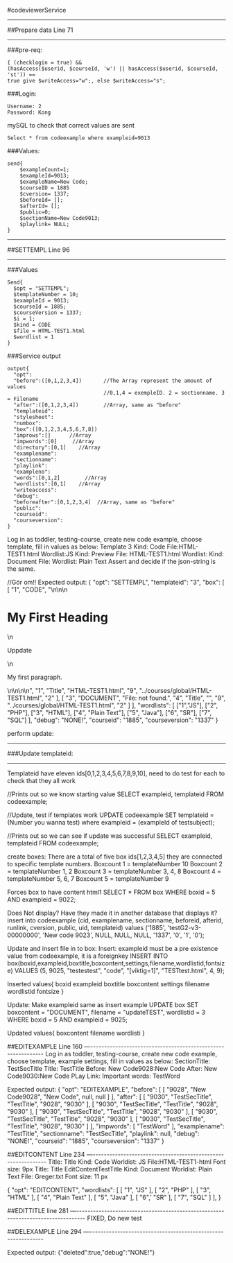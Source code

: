 #codeviewerService

**********
##Prepare data  Line 71
**********


###pre-req:
```
{ (checklogin = true) &&
(hasAccess($userid, $courseId, 'w') || hasAccess($userid, $courseId, 'st')) ==
true give $writeAccess="w";, else $writeAccess="s";
```


###Login:
```
Username: 2
Password: Kong
```


mySQL to check that correct values are sent

```
Select * from codeexample where exampleid=9013
```

###Values:
```
send{
	$exampleCount=1;
	$exampleId=9013; 
	$exampleName=New Code;
	$courseID = 1885
	$cversion= 1337;
	$beforeId= [];
	$afterId= [];
	$public=0;
	$sectionName=New Code9013;
	$playlink= NULL;
}

```


***
##SETTEMPL  Line 96
***

###Values
```
Send{
  $opt = "SETTEMPL";
  $templateNumber = 10;
  $exampleId = 9013;
  $courseId = 1885;
  $courseVersion = 1337;
  $i = 1;
  $kind = CODE
  $file = HTML-TEST1.html
  $wordlist = 1
}

```

###Service output
```
output{
  "opt":
  "before":([0,1,2,3,4])       //The Array represent the amount of values 
                               //0,1,4 = exempleID. 2 = sectionname. 3 = Filename
  "after":([0,1,2,3,4])        //Array, same as "before"
  "templateid":
  "stylesheet":
  "numbox":
  "box":([0,1,2,3,4,5,6,7,8])
  "improws":[]      //Array
  "impwords":[0]     //Array
  "directory":[0,1]    //Array
  "examplename":
  "sectionname":
  "playlink":
  "exampleno":
  "words":[0,1,2]        //Array
  "wordlists":[0,1]    //Array
  "writeaccess":
  "debug":
  "beforeafter":[0,1,2,3,4]  //Array, same as "before"
  "public":
  "courseid":
  "courseversion":
}
```



Log in as toddler, testing-course, create new code example, choose template, fill in values as below:
Template 3
Kind: Code 		File:HTML-TEST1.html	Wordlist:JS
Kind: Preview 		File: HTML-TEST1.html	Wordlist:
Kind: Document 	File:				Wordlist: Plain Text
Assert and decide if the json-string is the same. 

//Gör om!!
Expected output:
{
  "opt": "SETTEMPL",
  "templateid": "3",
  "box": [
    [
      "1",
      "CODE",
      "<!DOCTYPE html>\n<html>\n<body>\n<h1>My First Heading</h1>\n<p>Uppdate<p>\n<p>My first paragraph.</p>\n\n</body>\n</html>\n",
      "1",
      "Title",
      "HTML-TEST1.html",
      "9",
      "../courses/global/HTML-TEST1.html",
      "2"
    ],
    [
      "3",
      "DOCUMENT",
      "File:  not found.",
      "4",
      "Title",
      "",
      "9",
      "../courses/global/HTML-TEST1.html",
      "2"
    ]
  ],
  "wordlists": [
    ["1","JS"],
    ["2", "PHP"],
    ["3", "HTML"],
    ["4", "Plain Text"],
    ["5", "Java"],
    ["6", "SR"],
    ["7", "SQL"]
  ],
  "debug": "NONE!",
  "courseid": "1885",
  "courseversion": "1337"
}




perform update:
********************
###Update templateid:
********************
Templateid have eleven ids[0,1,2,3,4,5,6,7,8,9,10], need to do test for each to check that they all work

//Prints out so we know starting value
SELECT exampleid, templateid FROM codeexample;

//Update, test if templates work
UPDATE codeexample SET templateid = (Number you wanna test) where exampleid = (exampleId of testsubject);

//Prints out so we can see if update was successful
SELECT exampleid, templateid FROM codeexample;

create boxes:
There are a total of five box ids[1,2,3,4,5] they are connected to specific template numbers.
Boxcount 1 = templateNumber 10
Boxcount 2 = templateNumber 1, 2
Boxcount 3 = templateNumber 3, 4, 8
Boxcount 4 = templateNumber 5, 6, 7
Boxcount 5 = templateNumber 9

Forces box to have content html1
SELECT * FROM box WHERE boxid = 5 AND exampleid = 9022;

Does Not display? Have they made it in another database that displays it?
insert into codeexample (cid, examplename, sectionname, beforeid, afterid, runlink, cversion, public, uid, templateid) values ('1885', 'testG2-v3-00000000', 'New code 9023', NULL, NULL, NULL, '1337', '0', '1', '0');


Update and insert file in to box:
Insert:
exampleid must be a pre existence value from codeexample, it is a foreignkey
INSERT INTO box(boxid,exampleid,boxtitle,boxcontent,settings,filename,wordlistid,fontsize) VALUES (5, 9025, "testestest", "code", "[viktig=1]", "TESTtest.html", 4, 9);

Inserted values{
	boxid
	exampleid
	boxtitle
	boxcontent
	settings
	filename
	wordlistid
	fontsize
}

Update:
Make exampleid same as insert example
UPDATE box SET boxcontent = "DOCUMENT", filename = "updateTEST", wordlistid = 3 WHERE boxid = 5 AND exampleid = 9025;

Updated values{
	boxcontent
filename
wordlisti
}


##EDITEXAMPLE Line 160
—-------------------------------------------------------------
Log in as toddler, testing-course, create new code example, choose template, example settings, fill in values as below:
SectionTitle: TestSecTitle	  		Title: TestTitle
Before: New Code9028:New Code 		After: New Code9030:New Code 
PLay Link: 					Important words: TestWord

Expected output:
{
  "opt": "EDITEXAMPLE",
  "before": [
    [ "9028", "New Code9028", "New Code", null, null ]
  ],
  "after": [
    [ "9030", "TestSecTitle", "TestTitle", "9028", "9030" ],
    [ "9030", "TestSecTitle", "TestTitle", "9028", "9030" ],
    [ "9030", "TestSecTitle", "TestTitle", "9028", "9030" ],
    [ "9030", "TestSecTitle", "TestTitle", "9028", "9030" ],
    [ "9030", "TestSecTitle", "TestTitle", "9028", "9030" ]
  ],
  "impwords": [
    "TestWord"
  ],
  "examplename": "TestTitle",
  "sectionname": "TestSecTitle",
  "playlink": null,
  "debug": "NONE!",
  "courseid": "1885",
  "courseversion": "1337"
}








##EDITCONTENT Line 234
—-------------------------------------------------------------
Title: Title	Kind: Code
Worldist: JS	File:HTML-TEST1-html
Font size: 9px
Title: Title EditContentTestTitle	Kind: Document
Worldist: Plain Text	File: Greger.txt
Font size: 11 px

{
  "opt": "EDITCONTENT",
  "wordlists": [
    [ "1", "JS" ],
    [ "2", "PHP" ],
    [ "3", "HTML" ],
    [ "4", "Plain Text" ],
    [ "5", "Java" ],
    [ "6",’ "SR" ],
    [ "7", "SQL" ]
  ],
}




##EDITTITLE line 281
—---------------------------------------------------------------------------------
FIXED, Do new test

##DELEXAMPLE Line 294
—-------------------------------------------------------------

Expected output:
{"deleted":true,"debug":"NONE!"}



		
		


